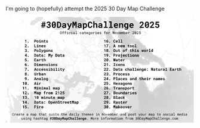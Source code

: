 I'm going to (hopefully) attempt the 2025 30 Day Map Challenge

![alt text](https://github.com/maplicia/30-day-map-challenge-2025/blob/main/img/30dmc_2025.png)
